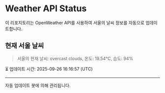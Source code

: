 
# Weather API Status

이 리포지토리는 OpenWeather API를 사용하여 서울의 날씨 정보를 자동으로 업데이트합니다.

## 현재 서울 날씨
> 서울의 현재 날씨: overcast clouds, 온도: 19.54°C, 습도: 94%

⏳ 업데이트 시간: 2025-09-26 16:16:57 (UTC)

---
자동 업데이트 봇에 의해 관리됩니다.
